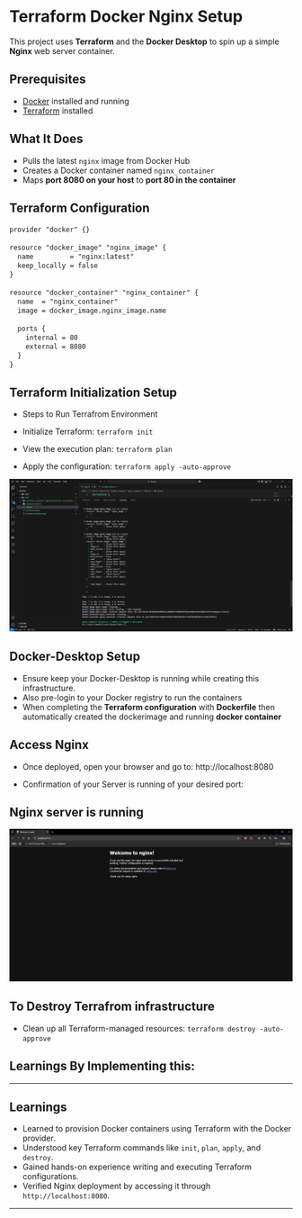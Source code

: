 # Terraform Docker Nginx Setup

This project uses **Terraform** and the **Docker Desktop** to spin up a simple **Nginx** web server container.

##  Prerequisites

- [Docker](https://docs.docker.com/get-docker/) installed and running
- [Terraform](https://developer.hashicorp.com/terraform/downloads) installed

      
##  What It Does

- Pulls the latest `nginx` image from Docker Hub
- Creates a Docker container named `nginx_container`
- Maps **port 8080 on your host** to **port 80 in the container**

##  Terraform Configuration

```hcl
provider "docker" {}

resource "docker_image" "nginx_image" {
  name         = "nginx:latest"
  keep_locally = false
}

resource "docker_container" "nginx_container" {
  name  = "nginx_container"
  image = docker_image.nginx_image.name

  ports {
    internal = 80
    external = 8080
  }
}
```

## Terraform Initialization Setup

- Steps to Run Terrafrom Environment

- Initialize Terraform: `terraform init`

- View the execution plan: `terraform plan`

- Apply the configuration: `terraform apply -auto-approve`


![Terrform creating is completed](./pictures/output%201.png)


## Docker-Desktop Setup

- Ensure keep your Docker-Desktop is running while creating this infrastructure.
- Also pre-login to your Docker registry to run the containers
- When completing the **Terraform configuration** with **Dockerfile** then automatically created the dockerimage and running **docker container**


## Access Nginx

- Once deployed, open your browser and go to:
 http://localhost:8080

- Confirmation of your Server is running of your desired port:

## Nginx server is running
![Server is Running Successfully](./pictures/output%202.png)


## To Destroy Terrafrom infrastructure

- Clean up all Terraform-managed resources:
`terraform destroy -auto-approve`

## Learnings By Implementing this:

---

## Learnings

- Learned to provision Docker containers using Terraform with the Docker provider.  
- Understood key Terraform commands like `init`, `plan`, `apply`, and `destroy`.  
- Gained hands-on experience writing and executing Terraform configurations.  
- Verified Nginx deployment by accessing it through `http://localhost:8080`.  

---


